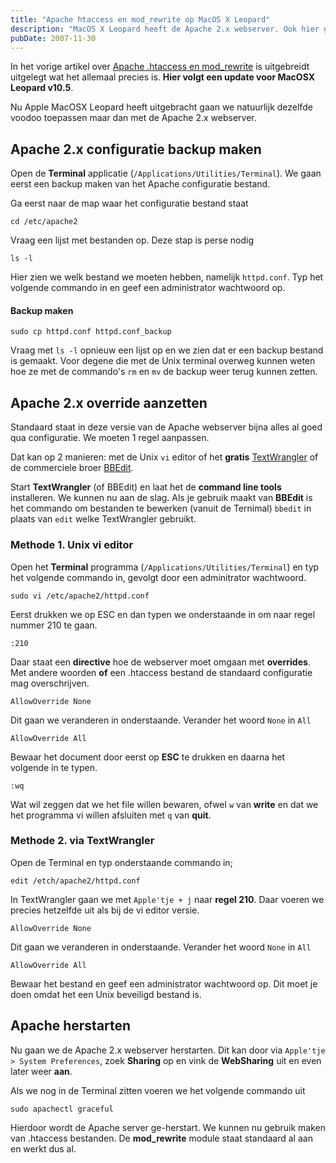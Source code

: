 ```yaml
---
title: "Apache htaccess en mod_rewrite op MacOS X Leopard"
description: "MacOS X Leopard heeft de Apache 2.x webserver. Ook hier gaan we de mod_rewrite module gebruiken. Eigelijk moet er maar 1 configuratie regel aangepast te worden."
pubDate: 2007-11-30
---
```


In het vorige artikel over [Apache .htaccess en mod_rewrite](http://www.atlantisdesign.nl/artikel/apache-htaccess-en-mod_rewrite-op-macosx-tiger) is uitgebreidt uitgelegt wat het allemaal precies is. **Hier volgt een update voor MacOSX Leopard v10.5**.

Nu Apple MacOSX Leopard heeft uitgebracht gaan we natuurlijk dezelfde voodoo toepassen maar dan met de Apache 2.x webserver.

## Apache 2.x configuratie backup maken

Open de **Terminal** applicatie (`/Applications/Utilities/Terminal`). We gaan eerst een backup maken van het Apache configuratie bestand.

Ga eerst naar de map waar het configuratie bestand staat

    cd /etc/apache2

Vraag een lijst met bestanden op. Deze stap is perse nodig

    ls -l

Hier zien we welk bestand we moeten hebben, namelijk `httpd.conf`. Typ het volgende commando in en geef een administrator wachtwoord op.

#### Backup maken

    sudo cp httpd.conf httpd.conf_backup

Vraag met `ls -l` opnieuw een lijst op en we zien dat er een backup bestand is gemaakt. Voor degene die met de Unix terminal overweg kunnen weten hoe ze met de commando's `rm` en `mv` de backup weer terug kunnen zetten.

## Apache 2.x override aanzetten

Standaard staat in deze versie van de Apache webserver bijna alles al goed qua configuratie. We moeten 1 regel aanpassen.

Dat kan op 2 manieren: met de Unix `vi` editor of het **gratis** [TextWrangler](http://www.barebones.com/products/textwrangler/) of de commerciele broer [BBEdit](http://www.barebones.com/products/bbedit/index.shtml).

Start **TextWrangler** (of BBEdit) en laat het de **command line tools** installeren. We kunnen nu aan de slag. Als je gebruik maakt van **BBEdit** is het commando om bestanden te bewerken (vanuit de Ternimal) `bbedit` in plaats van `edit` welke TextWrangler gebruikt.

### Methode 1. Unix vi editor

Open het **Terminal** programma (`/Applications/Utilities/Terminal`) en typ het volgende commando in, gevolgt door een adminitrator wachtwoord.

    sudo vi /etc/apache2/httpd.conf

Eerst drukken we op ESC en dan typen we onderstaande in om naar regel nummer 210 te gaan.

    :210

Daar staat een **directive** hoe de webserver moet omgaan met **overrides**. Met andere woorden **of** een .htaccess bestand de standaard configuratie mag overschrijven.

    AllowOverride None

Dit gaan we veranderen in onderstaande. Verander het woord `None` in `All`

    AllowOverride All

Bewaar het document door eerst op **ESC** te drukken en daarna het volgende in te typen.

    :wq

Wat wil zeggen dat we het file willen bewaren, ofwel `w` van **write** en dat we het programma vi willen afsluiten met `q` van **quit**.

### Methode 2. via TextWrangler

Open de Terminal en typ onderstaande commando in;

    edit /etch/apache2/httpd.conf

In TextWrangler gaan we met `Apple'tje + j` naar **regel 210**. Daar voeren we precies hetzelfde uit als bij de vi editor versie.

    AllowOverride None

Dit gaan we veranderen in onderstaande. Verander het woord `None` in `All`

    AllowOverride All

Bewaar het bestand en geef een administrator wachtwoord op. Dit moet je doen omdat het een Unix beveiligd bestand is.

## Apache herstarten

Nu gaan we de Apache 2.x webserver herstarten. Dit kan door via `Apple'tje > System Preferences`, zoek **Sharing** op en vink de **WebSharing** uit en even later weer **aan**.

Als we nog in de Terminal zitten voeren we het volgende commando uit

    sudo apachectl graceful

Hierdoor wordt de Apache server ge-herstart. We kunnen nu gebruik maken van .htaccess bestanden. De **mod_rewrite** module staat standaard al aan en werkt dus al.
